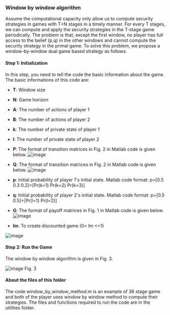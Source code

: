 ### Window by window algorithm

Assume the computational capacity only allow us to compute security strategies in games with T<N stages in a timely manner. For every T stages, we can compute and apply the security strategies in the T-stage game periodically. The problem is that, except the first window, no player has full access to the belief (p,q) in the other windows and cannot compute the security strategy in the primal game.
To solve this problem, we propose a window-by-window dual game based strategy as follows. 

#### Step 1: Initialization
In this step, you need to tell the code the basic information about the game. The basic informations of this code are:

- **T**: Window size
- **N**: Game horizon
- **A**: The number of actions of player 1
- **B**: The number of actions of player 2
- **k**: The number of private state of player 1
- **l**: The number of private state of player 2
- **P**: The format of transition matrices in Fig. 2 in Matlab code is given below.
![image](https://user-images.githubusercontent.com/62413691/116102425-b2272f00-a67c-11eb-8e90-afb418449c78.png)

- **Q**: The format of transition matrices in Fig. 2 in Matlab code is given below.
![image](https://user-images.githubusercontent.com/62413691/116102535-ca974980-a67c-11eb-9109-f208c61bde5e.png)

- **p**: Initial probability of player 1's initial state. Matlab code format: p=[0.5 0.3 0.2]=[Pr(k=1) Pr(k=2) Pr(k=3)]
- **q**: Initial probability of player 2's initial state. Matlab code format: p=[0.5 0.5]=[Pr(l=1) Pr(l=2)]
- **G**: The format of payoff matrices in Fig. 1 in Matlab code is given below.
![image](https://user-images.githubusercontent.com/62413691/116102770-f9adbb00-a67c-11eb-9142-654be36cea4b.png)
- **lm**: To create discounted game (0< lm <=1)

![image](https://user-images.githubusercontent.com/62413691/115906826-0e4c4200-a436-11eb-9033-935d2413d723.png)

#### Step 2: Run the Game
The window by window algorithm is given in Fig. 3.

![image](https://user-images.githubusercontent.com/62413691/116214009-48f2fa80-a714-11eb-87ea-08d16d7a2b0b.png)
Fig. 3

#### About the files of this folder

The code window_by_window_method.m is an example of 36 stage game and both of the player uses window by window method to compute their strategies. The files and functions required to run the code are in the utilities folder. 

